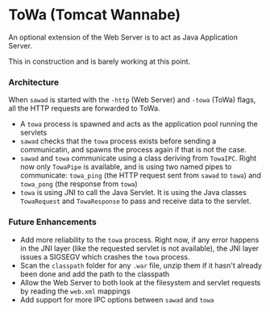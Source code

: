 # ToWa (Tomcat Wannabe)

An optional extension of the Web Server is to act as Java Application Server.

This in construction and is barely working at this point.

### Architecture

When `sawad` is started with the `-http` (Web Server) and `-towa` (ToWa) flags, all the HTTP requests are forwarded to ToWa.

- A `towa` process is spawned and acts as the application pool running the servlets
- `sawad` checks that the `towa` process exists before sending a communicatin, and spawns the process again if that is not the case.
- `sawad` and `towa` communicate using a class deriving from `TowaIPC`. Right now only `TowaPipe` is available, and is using two named pipes to communicate: `towa_ping` (the HTTP request sent from `sawad` to `towa`) and `towa_pong` (the response from `towa`)
- `towa` is using JNI to call the Java Servlet. It is using the Java classes `TowaRequest` and `TowaResponse` to pass and receive data to the servlet.

### Future Enhancements

- Add more reliability to the `towa` process. Right now, if any error happens in the JNI layer (like the requested servlet is not available), the JNI layer issues a SIGSEGV which crashes the `towa` process.
- Scan the `classpath` folder for any `.war` file, unzip them if it hasn't already been done and add the path to the classpath
- Allow the Web Server to both look at the filesystem and servlet requests by reading the `web.xml` mappings
- Add support for more IPC options between `sawad` and `towa`
